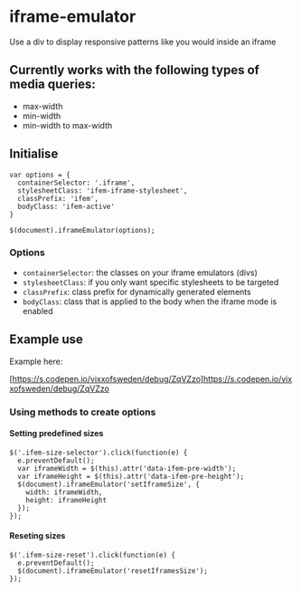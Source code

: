 # iframe-emulator
Use a div to display responsive patterns like you would inside an iframe

## Currently works with the following types of media queries:

- max-width
- min-width
- min-width to max-width

## Initialise

```
var options = {
  containerSelector: '.iframe',
  stylesheetClass: 'ifem-iframe-stylesheet',
  classPrefix: 'ifem',
  bodyClass: 'ifem-active'
}

$(document).iframeEmulator(options);
```

### Options

- `containerSelector`: the classes on your iframe emulators (divs)
- `stylesheetClass`: if you only want specific stylesheets to be targeted
- `classPrefix`: class prefix for dynamically generated elements
- `bodyClass`: class that is applied to the body when the iframe mode is enabled

## Example use

Example here:

[https://s.codepen.io/vixxofsweden/debug/ZqVZzo]https://s.codepen.io/vixxofsweden/debug/ZqVZzo


### Using methods to create options

#### Setting predefined sizes

```
$('.ifem-size-selector').click(function(e) {
  e.preventDefault();
  var iframeWidth = $(this).attr('data-ifem-pre-width');
  var iframeHeight = $(this).attr('data-ifem-pre-height');
  $(document).iframeEmulator('setIframeSize', {
    width: iframeWidth,
    height: iframeHeight
  });
});
```

#### Reseting sizes
```
$('.ifem-size-reset').click(function(e) {
  e.preventDefault();
  $(document).iframeEmulator('resetIframesSize');
});
```
